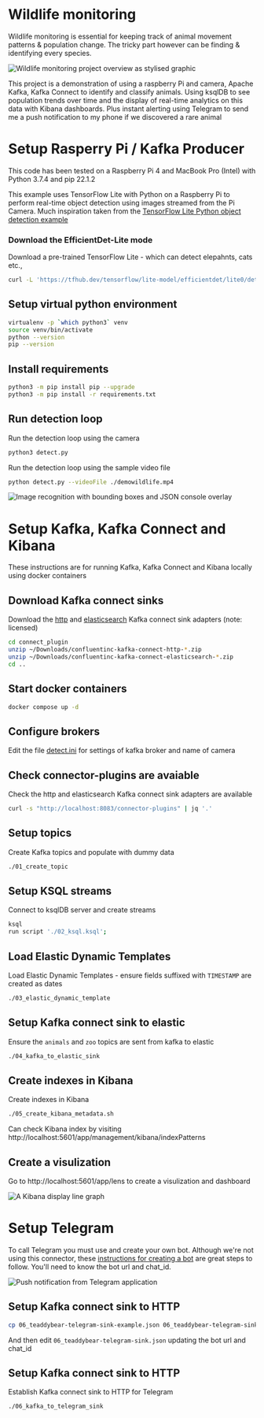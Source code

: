 # Wildlife monitoring
Wildlife monitoring is essential for keeping track of animal movement patterns & population change. The tricky part however can be finding &  identifying every species. 

![Wildlife monitoring project overview as stylised graphic](docs/overview.jpg)

This project is a demonstration of using a raspberry Pi and camera,
Apache Kafka, Kafka Connect to identify and classify animals. Using ksqlDB to see population trends over time and the display of real-time analytics on this data with  Kibana dashboards. Plus instant alerting using Telegram to send me a push notification to my phone if we discovered a rare animal



# Setup Rasperry Pi / Kafka Producer

This code has been tested on a Raspberry Pi 4 and MacBook Pro (Intel) with Python 3.7.4 and pip 22.1.2 

This example uses TensorFlow Lite with Python on a Raspberry Pi to perform real-time object detection using images streamed from the Pi Camera. Much inspiration taken from the [TensorFlow Lite Python object detection example](https://github.com/tensorflow/examples/tree/master/lite/examples/object_detection/raspberry_pi)


### Download the EfficientDet-Lite mode
Download a pre-trained TensorFlow Lite - which can detect elepahnts, cats etc.,
```bash
curl -L 'https://tfhub.dev/tensorflow/lite-model/efficientdet/lite0/detection/metadata/1?lite-format=tflite'     -o efficientdet_lite0.tflite
```


## Setup virtual python environment 
 ```bash
virtualenv -p `which python3` venv
source venv/bin/activate
python --version
pip --version
```

## Install requirements
```bash
python3 -m pip install pip --upgrade
python3 -m pip install -r requirements.txt
```

## Run detection loop
Run the detection loop using the camera
```bash
python3 detect.py
```

Run the detection loop using the sample video file
```bash
python detect.py --videoFile ./demowildlife.mp4
```

![Image recognition with bounding boxes and JSON console overlay](docs/image-and-json.jpg)


# Setup Kafka, Kafka Connect and Kibana
These instructions are for running Kafka, Kafka Connect and Kibana locally using docker containers

## Download Kafka connect sinks
Download the [http](https://www.confluent.io/hub/confluentinc/kafka-connect-http) and [elasticsearch](https://www.confluent.io/hub/confluentinc/kafka-connect-elasticsearch) Kafka connect sink adapters (note: licensed)

```bash
cd connect_plugin
unzip ~/Downloads/confluentinc-kafka-connect-http-*.zip
unzip ~/Downloads/confluentinc-kafka-connect-elasticsearch-*.zip
cd ..
```



## Start docker containers
```bash
docker compose up -d
```

## Configure brokers
Edit the file [detect.ini](detect.ini) for settings of kafka broker and name of camera


## Check connector-plugins are avaiable
Check the http and elasticsearch Kafka connect sink adapters are available

```bash
curl -s "http://localhost:8083/connector-plugins" | jq '.'
```


## Setup topics
Create Kafka topics and populate with dummy data

```bash
./01_create_topic
```

## Setup KSQL streams
Connect to ksqlDB server and create streams

```bash
ksql
run script './02_ksql.ksql';
```
 
## Load Elastic Dynamic Templates
Load Elastic Dynamic Templates - ensure fields suffixed with `TIMESTAMP` are created as dates

```bash
./03_elastic_dynamic_template
```

## Setup Kafka connect sink to elastic
Ensure the `animals` and `zoo` topics are sent from kafka to elastic

```bash
./04_kafka_to_elastic_sink
```

## Create indexes in Kibana
Create indexes in Kibana

```bash
./05_create_kibana_metadata.sh
```

Can check Kibana index by visiting http://localhost:5601/app/management/kibana/indexPatterns


## Create a visulization
Go to http://localhost:5601/app/lens to create a visulization and dashboard

![A Kibana display line graph](docs/kibana.jpg)

# Setup Telegram
To call Telegram you must use and create your own bot. Although we're not using this connector, these [instructions for creating a bot](https://github.com/fbascheper/kafka-connect-telegram#getting-started) are great steps to follow. You'll need to know the bot url and chat_id.


![Push notification from Telegram application](docs/telegram.jpg)


## Setup Kafka connect sink to HTTP

```bash
cp 06_teaddybear-telegram-sink-example.json 06_teaddybear-telegram-sink.json
```

And then edit `06_teaddybear-telegram-sink.json` updating the bot url and chat_id

## Setup Kafka connect sink to HTTP
Establish Kafka connect sink to HTTP for Telegram

```bash
./06_kafka_to_telegram_sink
```

